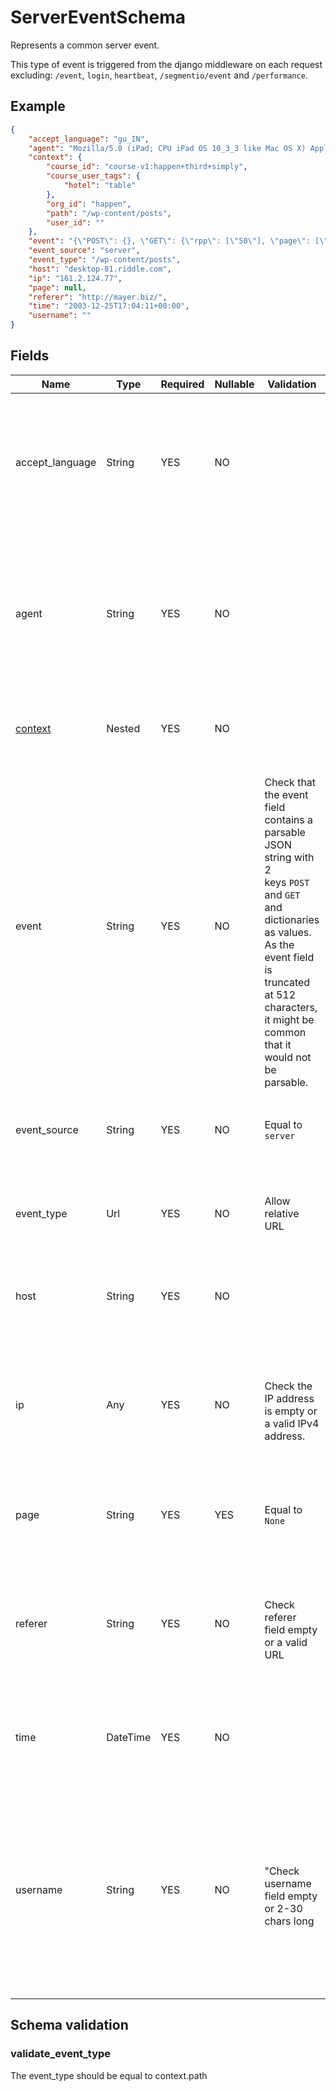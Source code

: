 <!-- 
    This document has been automatically generated.
    It should NOT BE EDITED.
    To update this part of the documentation,
    please type the following from the repository root:
    $ make docs
-->
# ServerEventSchema

Represents a common server event.

This type of event is triggered from the django middleware on each request excluding:
`/event`, `login`, `heartbeat`, `/segmentio/event` and `/performance`.

## Example

```json
{
    "accept_language": "gu_IN",
    "agent": "Mozilla/5.0 (iPad; CPU iPad OS 10_3_3 like Mac OS X) AppleWebKit/531.1 (KHTML, like Gecko) FxiOS/13.4a3915.0 Mobile/06S690 Safari/531.1",
    "context": {
        "course_id": "course-v1:happen+third+simply",
        "course_user_tags": {
            "hotel": "table"
        },
        "org_id": "happen",
        "path": "/wp-content/posts",
        "user_id": ""
    },
    "event": "{\"POST\": {}, \"GET\": {\"rpp\": [\"50\"], \"page\": [\"1\"]}}",
    "event_source": "server",
    "event_type": "/wp-content/posts",
    "host": "desktop-81.riddle.com",
    "ip": "161.2.124.77",
    "page": null,
    "referer": "http://mayer.biz/",
    "time": "2003-12-25T17:04:11+00:00",
    "username": ""
}
```

## Fields

Name|Type|Required|Nullable|Validation|Documentation
----|----|--------|--------|----------|-------------
accept_language<div id='accept_language'></div>|String|YES|NO|<br>|Consists of the `Accept-Language` HTTP request header.<br><br>    Retrieved with:<br>        `request.META[HTTP_ACCEPT_LANGUAGE]`<br>    Note:<br>        Can be an empty string if the header is not present in the request.<br>        Contains the default language settings of the user.<br>    <a href='https://github.com/openfun/edx-platform/blob/0e0baa298ad4067accaa5129bffd2457636d4e3f/common/djangoapps/track/views/__init__.py#L104'>Source</a>
agent<div id='agent'></div>|String|YES|NO|<br>|Consists of the `User-Agent` HTTP request header.<br><br>    Retrieved with:<br>        `request.META[HTTP_USER_AGENT]`<br>    Note:<br>        Can be an empty string if the header is not present in the request.<br>        Contains information about:<br>            Browser name and version<br>            Operating system name and version<br>            Default language<br>    <a href='https://github.com/openfun/edx-platform/blob/0e0baa298ad4067accaa5129bffd2457636d4e3f/common/djangoapps/track/views/__init__.py#L108'>Source</a>
<a href='./BaseContextSchema.md'>context</a><div id='context'></div>|Nested|YES|NO|<br>|Consists of a dictionary holding additional information about the request and user.<br><br>    <a href='https://github.com/openfun/edx-platform/blob/0e0baa298ad4067accaa5129bffd2457636d4e3f/common/djangoapps/track/middleware.py#L136'>Source</a>
event<div id='event'></div>|String|YES|NO|<br>Check that the event field contains a parsable JSON string with 2<br>        keys `POST` and `GET` and dictionaries as values. As the event field<br>        is truncated at 512 characters, it might be common that it would not be<br>        parsable.<br>        |Consist of a JSON encoded string holding the content of the GET or POST request.<br><br>    Retrieved with:<br>        `json.dumps({'GET': dict(request.GET), 'POST': dict(request.POST)})[:512]`<br>    Note:<br>        Values for ['password', 'newpassword', 'new_password', 'oldpassword',<br>        'old_password', 'new_password1', 'new_password2'] are replaced by `********`.<br>        The JSON encoded string is truncated at 512 characters resulting in invalid JSON.<br>    <a href='https://github.com/openfun/edx-platform/blob/0e0baa298ad4067accaa5129bffd2457636d4e3f/common/djangoapps/track/middleware.py#L75'>Source</a>
event_source<div id='event_source'></div>|String|YES|NO|Equal to `server`<br>|Consists of the value `server`.<br><br>    Note:<br>        Specifies the source of the interaction that triggered the event.<br>    <a href='https://github.com/openfun/edx-platform/blob/0e0baa298ad4067accaa5129bffd2457636d4e3f/common/djangoapps/track/views/__init__.py#L105'>Source</a>
event_type<div id='event_type'></div>|Url|YES|NO|Allow relative URL<br>|Consist of the relative URL (without the hostname) of the requested page.<br><br>    Retrieved with:<br>        `request.META['PATH_INFO']`<br>    <a href='https://github.com/openfun/edx-platform/blob/0e0baa298ad4067accaa5129bffd2457636d4e3f/common/djangoapps/track/views/__init__.py#L106'>Source</a>
host<div id='host'></div>|String|YES|NO|<br>|Consists of the hostname of the server.<br><br>    Retrieved with:<br>        `request.META[SERVER_NAME]`<br>    <a href='https://github.com/openfun/edx-platform/blob/0e0baa298ad4067accaa5129bffd2457636d4e3f/common/djangoapps/track/views/__init__.py#L111'>Source</a>
ip<div id='ip'></div>|Any|YES|NO|<br>Check the IP address is empty or a valid IPv4 address.|Consists of the public IPv4 address of the user.<br><br>    Retrieved with:<br>        `get_ip(request)` cf. https://github.com/un33k/django-ipware/tree/1.1.0<br>    Note:<br>        Can be an empty string if the IP address is not found.<br>    <a href='https://github.com/openfun/edx-platform/blob/0e0baa298ad4067accaa5129bffd2457636d4e3f/common/djangoapps/track/views/__init__.py#L102'>Source</a>
page<div id='page'></div>|String|YES|YES|Equal to `None`<br>|Consists of the value `None`.<br><br>    Note:<br>        In JSON the value is `null` instead of `None`.<br>    <a href='https://github.com/openfun/edx-platform/blob/0e0baa298ad4067accaa5129bffd2457636d4e3f/common/djangoapps/track/views/__init__.py#L109'>Source</a>
referer<div id='referer'></div>|String|YES|NO|<br>Check referer field empty or a valid URL|Consists of the `Referer` HTTP request header.<br><br>    Retrieved with:<br>        `request.META[HTTP_REFERER]`<br>    Note:<br>        Can be an empty string if the header is not present in the request.<br>        Contains the referring url (previous url visited by the user).<br>    <a href='https://github.com/openfun/edx-platform/blob/0e0baa298ad4067accaa5129bffd2457636d4e3f/common/djangoapps/track/views/__init__.py#L103'>Source</a>
time<div id='time'></div>|DateTime|YES|NO|<br>|Consists of the UTC time in ISO format at which the event was emitted.<br><br>    Retrieved with:<br>        `datetime.datetime.utcnow()`<br>    <a href='https://github.com/openfun/edx-platform/blob/0e0baa298ad4067accaa5129bffd2457636d4e3f/common/djangoapps/track/views/__init__.py#L110'>Source</a>
username<div id='username'></div>|String|YES|NO|<br>"Check username field empty or 2-30 chars long|Consists of the unique username identifying the logged in user.<br><br>    Retrieved with:<br>        `request.user.username` querying the `auth_user` table.<br>    Note:<br>        Is an empty string when the user is not logged in.<br>        If an exception is raised when retrieving the username from the table then<br>        the value is `anonymous`.<br>        Usernames are made of 2-30 ASCII letters / numbers / underscores (_) / hyphens (-)<br>    <a href='https://github.com/openfun/edx-platform/blob/0e0baa298ad4067accaa5129bffd2457636d4e3f/common/djangoapps/track/views/__init__.py#L95'>Source</a>


## Schema validation

### validate_event_type

The event_type should be equal to context.path

